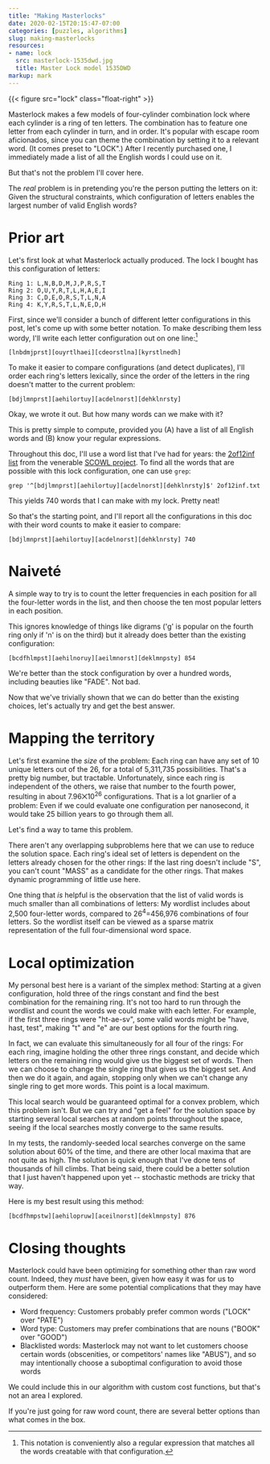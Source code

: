 ```yaml
---
title: "Making Masterlocks"
date: 2020-02-15T20:15:47-07:00
categories: [puzzles, algorithms]
slug: making-masterlocks
resources:
- name: lock
  src: masterlock-1535dwd.jpg
  title: Master Lock model 1535DWD
markup: mark
---
```

{{< figure src="lock" class="float-right" >}}

Masterlock makes a few models of four-cylinder combination lock where each cylinder is a ring of ten letters. The combination has to feature one letter from each cylinder in turn, and in order. It's popular with escape room aficionados, since you can theme the combination by setting it to a relevant word. (It comes preset to "LOCK".) After I recently purchased one, I immediately made a list of all the English words I could use on it.

But that's not the problem I'll cover here.

The _real_ problem is in pretending you're the person putting the letters on it: Given the structural constraints, which configuration of letters enables the largest number of valid English words?

# Prior art

Let's first look at what Masterlock actually produced. The lock I bought has this configuration of letters:

```
Ring 1: L,N,B,D,M,J,P,R,S,T
Ring 2: O,U,Y,R,T,L,H,A,E,I
Ring 3: C,D,E,O,R,S,T,L,N,A
Ring 4: K,Y,R,S,T,L,N,E,D,H
```

First, since we'll consider a bunch of different letter configurations in this post, let's come up with some better notation. To make describing them less wordy, I'll write each letter configuration out on one line:[^notation]

[^notation]: This notation is conveniently also a regular expression that matches all the words creatable with that configuration.

```
[lnbdmjprst][ouyrtlhaei][cdeorstlna][kyrstlnedh]
```

To make it easier to compare configurations (and detect duplicates), I'll order each ring's letters lexically, since the order of the letters in the ring doesn't matter to the current problem:

```
[bdjlmnprst][aehilortuy][acdelnorst][dehklnrsty]
```

Okay, we wrote it out. But how many words can we make with it?

This is pretty simple to compute, provided you (A) have a list of all English words and (B) know your regular expressions.

Throughout this doc, I'll use a word list that I've had for years: the [2of12inf list][2of12inf] from the venerable [SCOWL project][SCOWL]. To find all the words that are possible with this lock configuration, one can use `grep`:

```
grep '^[bdjlmnprst][aehilortuy][acdelnorst][dehklnrsty]$' 2of12inf.txt
```

This yields 740 words that I can make with my lock. Pretty neat!

So that's the starting point, and I'll report all the configurations in this doc with their word counts to make it easier to compare:

```
[bdjlmnprst][aehilortuy][acdelnorst][dehklnrsty] 740
```

[2of12inf]: http://wordlist.aspell.net/12dicts-readme/#2of12inf
[SCOWL]: http://wordlist.aspell.net/

# Naiveté

A simple way to try is to count the letter frequencies in each position for all the four-letter words in the list, and then choose the ten most popular letters in each position.

This ignores knowledge of things like digrams ('g' is popular on the fourth ring only if 'n' is on the third) but it already does better than the existing configuration:

```
[bcdfhlmpst][aehilnoruy][aeilmnorst][deklmnpsty] 854
```

We're better than the stock configuration by over a hundred words, including beauties like "FADE". Not bad.

Now that we've trivially shown that we can do better than the existing choices, let's actually try and get the best answer.

# Mapping the territory

Let's first examine the _size_ of the problem: Each ring can have any set of 10 unique letters out of the 26, for a total of 5,311,735 possibilities. That's a pretty big number, but tractable. Unfortunately, since each ring is independent of the others, we raise that number to the fourth power, resulting in about 7.96⨉10<sup>26</sup> configurations. That is a lot gnarlier of a problem: Even if we could evaluate one configuration per nanosecond, it would take 25 billion years to go through them all.

Let's find a way to tame this problem.

There aren't any overlapping subproblems here that we can use to reduce the solution space. Each ring's ideal set of letters is dependent on the letters already chosen for the other rings: If the last ring doesn't include "S", you can't count "MASS" as a candidate for the other rings. That makes dynamic programming of little use here.

One thing that _is_ helpful is the observation that the list of valid words is much smaller than all combinations of letters: My wordlist includes about 2,500 four-letter words, compared to 26<sup>4</sup>=456,976 combinations of four letters. So the wordlist itself can be viewed as a sparse matrix representation of the full four-dimensional word space.

# Local optimization

My personal best here is a variant of the simplex method: Starting at a given configuration, hold three of the rings constant and find the best combination for the remaining ring. It's not too hard to run through the wordlist and count the words we could make with each letter. For example, if the first three rings were "ht-ae-sv", some valid words might be "have, hast, test", making "t" and "e" are our best options for the fourth ring.

In fact, we can evaluate this simultaneously for all four of the rings: For each ring, imagine holding the other three rings constant, and decide which letters on the remaining ring would give us the biggest set of words. Then we can choose to change the single ring that gives us the biggest set. And then we do it again, and again, stopping only when we can't change any single ring to get more words. This point is a local maximum.

This local search would be guaranteed optimal for a convex problem, which this problem isn't. But we can try and "get a feel" for the solution space by starting several local searches at random points throughout the space, seeing if the local searches mostly converge to the same results.

In my tests, the randomly-seeded local searches converge on the same solution about 60% of the time, and there are other local maxima that are not quite as high. The solution is quick enough that I've done tens of thousands of hill climbs. That being said, there could be a better solution that I just haven't happened upon yet -- stochastic methods are tricky that way.

Here is my best result using this method:

```
[bcdfhmpstw][aehilopruw][aceilnorst][deklmnpsty] 876
```

# Closing thoughts

Masterlock could have been optimizing for something other than raw word count. Indeed, they _must_ have been, given how easy it was for us to outperform them. Here are some potential complications that they may have considered:

- Word frequency: Customers probably prefer common words ("LOCK" over "PATE")
- Word type: Customers may prefer combinations that are nouns ("BOOK" over "GOOD")
- Blacklisted words: Masterlock may not want to let customers choose certain words (obscenities, or competitors' names like "ABUS"), and so may intentionally choose a suboptimal configuration to avoid those words

We could include this in our algorithm with custom cost functions, but that's not an area I explored.

If you're just going for raw word count, there are several better options than what comes in the box.

